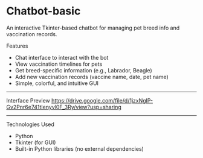 # Chatbot-basic
An interactive Tkinter-based chatbot for managing pet breed info and vaccination records.

Features

- Chat interface to interact with the bot
-  View vaccination timelines for pets
-  Get breed-specific information (e.g., Labrador, Beagle)
-  Add new vaccination records (vaccine name, date, pet name)
-  Simple, colorful, and intuitive GUI

---

Interface Preview
https://drive.google.com/file/d/1jzxNglP-Gv2Pnr6e741tIenyvl0F_3Ry/view?usp=sharing


---

 Technologies Used

- Python 
- Tkinter (for GUI)
- Built-in Python libraries (no external dependencies)
